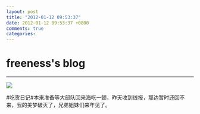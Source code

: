 ```yaml
---
layout: post
title: "2012-01-12 09:53:37"
date: 2012-01-12 09:53:37 +0800
comments: true
categories: 
---
```


# freeness's blog

----------

![](http://okqmqrbgo.bkt.clouddn.com/201201120953371.jpg)

>
\#吃货日记\#本来准备等大部队回来海吃一顿，昨天收到线报，那边暂时还回不来，我的美梦破灭了，兄弟姐妹们来年见了。 